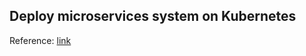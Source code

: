 ## Deploy microservices system on Kubernetes

Reference: [link](https://devopsvn.tech/kubernetes-practice/trien-khai-he-thong-microservices-len-tren-kubernetes?fbclid=IwAR2on1fH6AvQIWovb32kDOCG3kETBBeWrbQYEhoSeRuUPD7zFnXvMwgw3E8)
